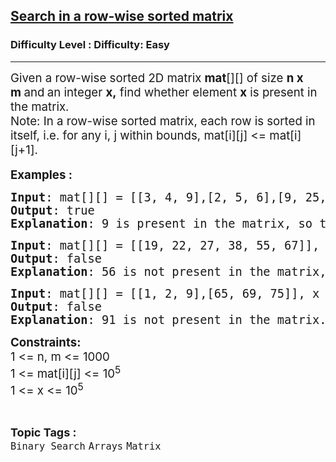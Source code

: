 <h2><a href="https://www.geeksforgeeks.org/problems/search-in-a-row-wise-sorted-matrix/1">Search in a row-wise sorted matrix</a></h2><h3>Difficulty Level : Difficulty: Easy</h3><hr><div class="problems_problem_content__Xm_eO"><p><span style="font-size: 14pt;">Given a row-wise sorted 2D matrix <strong>mat</strong>[][] of size <strong>n x m&nbsp;</strong>and<strong>&nbsp;</strong>an integer <strong>x,</strong> find whether element <strong>x</strong> is present in the matrix.<br>Note: In a row-wise sorted matrix, each row is sorted in itself, i.e. for any i, j within bounds, mat[i][j] &lt;= mat[i][j+1].</span><br style="font-size: 18px;"><br><span style="font-size: 14pt;"><strong>Examples :</strong></span></p>
<pre><span style="font-size: 14pt;"><strong>Input</strong>: mat[][] = [[3, 4, 9],[2, 5, 6],[9, 25, 27]], x = 9
<strong>Output</strong>: true
<strong>Explanation</strong>: 9 is present in the matrix, so the output is true.
</span></pre>
<pre><span style="font-size: 14pt;"><strong>Input</strong>: mat[][] = [[19, 22, 27, 38, 55, 67]], x = 56<br><strong>Output</strong>: false
<strong>Explanation</strong>: 56 is not present in the matrix, so the output is false.<br></span></pre>
<pre><span style="font-size: 14pt;"><strong>Input</strong>: mat[][] = [[1, 2, 9],[65, 69, 75]], x = 91</span><br><span style="font-size: 14pt;"><strong>Output</strong>: false
<strong>Explanation</strong>: 91 is not present in the matrix.</span></pre>
<p><span style="font-size: 14pt;"><strong>Constraints:<br></strong>1 &lt;= n, m &lt;= 1000<br>1 &lt;= mat[i][j] &lt;= 10<sup>5</sup><br>1 &lt;= x &lt;= 10<sup>5</sup></span></p></div><br><p><span style=font-size:18px><strong>Topic Tags : </strong><br><code>Binary Search</code>&nbsp;<code>Arrays</code>&nbsp;<code>Matrix</code>&nbsp;